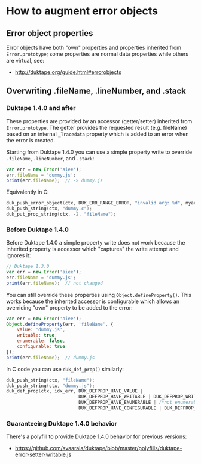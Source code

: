 # How to augment error objects

## Error object properties

Error objects have both "own" properties and properties inherited from
`Error.prototype`; some properties are normal data properties while
others are virtual, see:

- http://duktape.org/guide.html#errorobjects

## Overwriting .fileName, .lineNumber, and .stack

### Duktape 1.4.0 and after

These properties are provided by an accessor (getter/setter) inherited from
`Error.prototype`.  The getter provides the requested result (e.g. fileName)
based on an internal `_Tracedata` property which is added to an error when
the error is created.

Starting from Duktape 1.4.0 you can use a simple property write to override
`.fileName`, `.lineNumber`, and `.stack`:

```js
var err = new Error('aiee');
err.fileName = 'dummy.js';
print(err.fileName);  // -> dummy.js
```

Equivalently in C:

```c
duk_push_error_object(ctx, DUK_ERR_RANGE_ERROR, "invalid arg: %d", myarg);
duk_push_string(ctx, "dummy.c");
duk_put_prop_string(ctx, -2, "fileName");
```

### Before Duktape 1.4.0

Before Duktape 1.4.0 a simple property write does not work because the
inherited property is accessor which "captures" the write attempt and
ignores it:


```js
// Duktape 1.3.0
var err = new Error('aiee');
err.fileName = 'dummy.js';
print(err.fileName);  // not changed
```

You can still override these properties using `Object.defineProperty()`.
This works because the inherited accessor is configurable which allows
an overriding "own" property to be added to the error:

```js
var err = new Error('aiee');
Object.defineProperty(err, 'fileName', {
    value: 'dummy.js',
    writable: true,
    enumerable: false,
    configurable: true
});
print(err.fileName);  // dummy.js
```

In C code you can use `duk_def_prop()` similarly:

```c
duk_push_string(ctx, "fileName");
duk_push_string(ctx, "dummy.js");
duk_def_prop(ctx, idx_err, DUK_DEFPROP_HAVE_VALUE |
                           DUK_DEFPROP_HAVE_WRITABLE | DUK_DEFPROP_WRITABLE |
                           DUK_DEFPROP_HAVE_ENUMERABLE | /*not enumerable */
                           DUK_DEFPROP_HAVE_CONFIGURABLE | DUK_DEFPROP_CONFIGURABLE);
```

### Guaranteeing Duktape 1.4.0 behavior

There's a polyfill to provide Duktape 1.4.0 behavior for previous versions:

* https://github.com/svaarala/duktape/blob/master/polyfills/duktape-error-setter-writable.js

